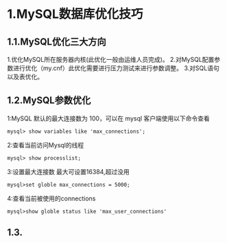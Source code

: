 # 1.MySQL数据库优化技巧

## 1.1.MySQL优化三大方向
1.优化MySQL所在服务器内核(此优化一般由运维人员完成)。
2.对MySQL配置参数进行优化（my.cnf）此优化需要进行压力测试来进行参数调整。
3.对SQL语句以及表优化。

## 1.2.MySQL参数优化
1:MySQL 默认的最大连接数为 100，可以在 mysql 客户端使用以下命令查看


```
mysql> show variables like 'max_connections';
```


2:查看当前访问Mysql的线程


```
mysql> show processlist;
```


3:设置最大连接数
最大可设置16384,超过没用

```
mysql>set globle max_connections = 5000;
```



4:查看当前被使用的connections


```
mysql>show globle status like 'max_user_connections'
```






## 1.3.

